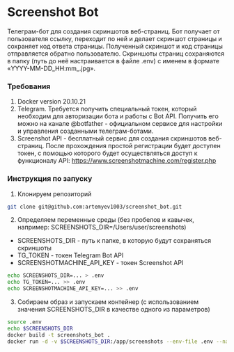 # Screenshot Bot
Телеграм-бот для создания скриншотов веб-страниц.
Бот получает от пользователя ссылку, переходит по ней и 
делает скриншот страницы и сохраняет код ответа страницы. 
Полученный скриншот и код страницы отправляется обратно пользователю.
Скриншоты страниц сохраняются в папку (путь до неё настраивается в файле .env) 
с именем в формате «YYYY-MM-DD_HH:mm_<link>.jpg».


### Требования
1. Docker version 20.10.21
2. Telegram. Требуется получить специальный токен, 
который необходим для авторизации бота и работы с Bot API.
Получить его можно на канале @botfather -
официальном сервисе для настройки и управления созданными телеграм-ботами.
3. Screenshot API - бесплатный сервис для создания 
скриншотов веб-страниц. После прохождения простой регистрации 
будет доступен токен, с помощью которого будет осуществляться доступ
к функционалу API: https://www.screenshotmachine.com/register.php

### Инструкция по запуску
1. Клонируем репозиторий
```sh
git clone git@github.com:artemyev1003/screenshot_bot.git
```
2. Определяем переменные среды (без пробелов и кавычек, например:
SCREENSHOTS_DIR=/Users/user/screenshots)
- SCREENSHOTS_DIR - путь к папке, в которую будут сохраняться скриншоты
- TG_TOKEN - токен Telegram Bot API
- SCREENSHOTMACHINE_API_KEY - токен Screenshot API
```sh
echo SCREENSHOTS_DIR=... > .env
echo TG_TOKEN=... >> .env
echo SCREENSHOTMACHINE_API_KEY=... >> .env
```
3. Собираем образ и запускаем контейнер 
(с использованием значения SCREENSHOTS_DIR в качестве одного из параметров) 
```sh
source .env
echo $SCREENSHOTS_DIR
docker build -t screenshots_bot .
docker run -d -v $SCREENSHOTS_DIR:/app/screenshots --env-file .env --name bot screenshots_bot
```